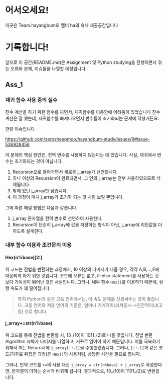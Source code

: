 # 어서오세요!
이곳은 Team.hayangbum의 멤버 ha의 숙제 제출공간입니다

# 기록합니다!
앞으로 이 공간(README.md)은 Assignment 및 Python studying을 진행하면서 겪는 오류와 문제, 이슈들을 나열할 예정입니다.

## Ass_1

### 재귀 함수 사용 중의 실수
진수 계산을 하기 위한 함수를 짜면서, 재귀함수를 이용함에 어려움이 있었습니다
진수 계산은 잘 했는데, 재귀함수를 빠져나오면서 변수들이 초기화되는 문제에 닥쳤거든요.

관련 이슈입니다

https://github.com/zerosheepmoo/hayangbum-study/issues/9#issue-536928456

이 문제의 핵심 원인은, 전역 변수를 사용하지 않는다는 데 있습니다. 사실, 재귀에서 변수는 초기화되는 것이 아닙니다.
1. Recursion으로 들어가면서 새로운 j_array가 선언됩니다
1. 하나 이상의 Recursion이 완료되면서, 그 안의 j_array는 전부 사용하였으므로 삭제됩니다.
1. 밖에 있던 j_array만 남습니다.
1. 이 과정이 마치 j_array가 초기화 되는 것 처럼 보일 뿐입니다.

그에 따른 해결 방법은 다음과 같습니다.
1. j_array 문자열을 전역 변수로 선언하여 사용한다.
1. Recursion이 단순히 j_array에 값을 저장하는 방식이 아닌, j_array에 리턴값을 더하도록 설계한다.

### 내부 함수 이용과 조건문의 이용
#### Hex(n%base)[2:]
위 코드는 진법을 변환하는 과정에서, 10 이상의 나머지가 나올 경우, 각각 A,B,...,F에 대응되게 하기 위한 것입니다.
코드에 오류는 없고, if-else statement를 사용하는 것 보다 가독성이 뛰어난 것은 사실입니다. 그러나, 내부 함수 `Hex()`를 이용하기 때문에, 실행 속도가 꽤 떨어집니다.
> 특히 Python과 같은 고등 언어에서는, 이 속도 문제를 신경써주는 것이 좋습니다.
> 고등 언어와 저등 언어의 기준은, 얼마나 기계적이냐(저등)<->인간적이냐(고등) 으로 합니다.

#### j_array+=str(n%base)
위 코드를 통해 진법을 변환할 시, 13_(10)이 1011_(2)로 나올 것입니다. 진법 변환 Algorithm 자체가 나머지를 나열하고, 거꾸로 읽어야 하기 때문입니다. 이를 극복하기 위해서 저는 Return시에 `j_array[::-1]`을 수행했었습니다. 그러나, `[::-1]`과 같은 코드(거꾸로 뒤집은 과정)은 `Hex()`의 사용처럼, 상당한 시간을 필요로 합니다.

그러나, 만약 코드를 `+=`의 사용 대신
`j_array = str(n%base) + j_array`로 작성한다면, 문자열의 더하는 순서가 바뀌게 됩니다.
결과적으로, 13_(10)이 1101_(2)로 변환됩니다.